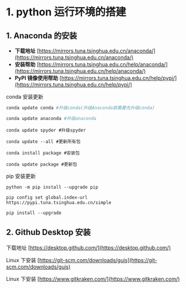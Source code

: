 # 1. python 运行环境的搭建

## 1. **Anaconda 的安装**

* **下载地址** [https://mirrors.tuna.tsinghua.edu.cn/anaconda/](https://mirrors.tuna.tsinghua.edu.cn/anaconda/)
* **安装帮助** [https://mirrors.tuna.tsinghua.edu.cn/help/anaconda/](https://mirrors.tuna.tsinghua.edu.cn/help/anaconda/)
* **PyPI 镜像使用帮助** [https://mirrors.tuna.tsinghua.edu.cn/help/pypi/](https://mirrors.tuna.tsinghua.edu.cn/help/pypi/)

conda 安装更新

```bash
conda update conda #升级conda(升级Anaconda前需要先升级conda)
```

```bash
conda update anaconda #升级anaconda
```

```
conda update spyder #升级spyder
```

```
conda update --all #更新所有包
```

```
conda install package #安装包
```

```
conda update package #更新包
```

pip 安装更新

```
python -m pip install --upgrade pip
```

```
pip config set global.index-url https://pypi.tuna.tsinghua.edu.cn/simple
```

```
pip install --upgrade
```

## 2. Github Desktop 安装

下载地址 [https://desktop.github.com/](https://desktop.github.com/)

Linux 下安装 [https://git-scm.com/downloads/guis](https://git-scm.com/downloads/guis)

Linux 下安装 [https://www.gitkraken.com/](https://www.gitkraken.com/)
